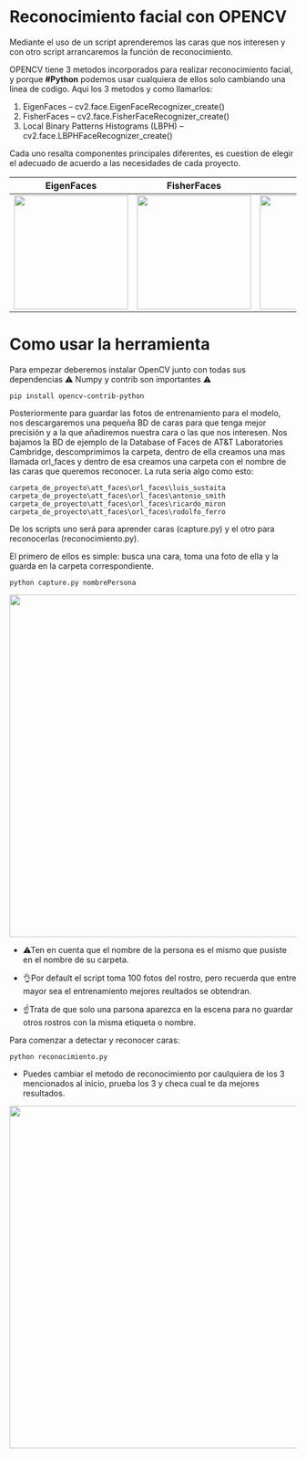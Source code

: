 # Reconocimiento facial con OPENCV
Mediante el uso de un script aprenderemos las caras que nos interesen y con otro script arrancaremos la función de reconocimiento.

OPENCV tiene 3 metodos incorporados para realizar reconocimiento facial, y porque **#Python** podemos usar cualquiera de ellos solo cambiando una linea de codigo. Aqui los 3 metodos y como llamarlos:

1. EigenFaces – cv2.face.EigenFaceRecognizer_create()
2. FisherFaces – cv2.face.FisherFaceRecognizer_create()
3. Local Binary Patterns Histograms (LBPH) – cv2.face.LBPHFaceRecognizer_create()

Cada uno resalta componentes principales diferentes, es cuestion de elegir el adecuado de acuerdo a las necesidades de cada proyecto.

| **EigenFaces** | **FisherFaces** | **LBPH** |
| :-------: | :------: | :-----: |
| <img src="https://docs.opencv.org/2.4/_images/eigenfaces_opencv.png" width="200">|<img src="https://docs.opencv.org/2.4/_images/fisherfaces_opencv.png" width="200">|<img src="https://docs.opencv.org/2.4/_images/lbp_yale.jpg" width="200">|

# Como usar la herramienta
Para empezar deberemos instalar OpenCV junto con todas sus dependencias ⚠ Numpy y contrib son importantes ⚠ 
~~~
pip install opencv-contrib-python
~~~

Posteriormente para guardar las fotos de entrenamiento para el modelo, nos descargaremos una pequeña BD de caras para que tenga mejor precisión y a la que añadiremos nuestra cara o las que nos interesen. Nos bajamos la BD de ejemplo de la Database of Faces de AT&T Laboratories Cambridge, descomprimimos la carpeta, dentro de ella creamos una mas llamada orl_faces y dentro de esa creamos una carpeta con el nombre de las caras que queremos reconocer. La ruta seria algo como esto:
~~~
carpeta_de_proyecto\att_faces\orl_faces\luis_sustaita
carpeta_de_proyecto\att_faces\orl_faces\antonio_smith
carpeta_de_proyecto\att_faces\orl_faces\ricardo_miron
carpeta_de_proyecto\att_faces\orl_faces\rodolfo_ferro
~~~

De los scripts uno será para aprender caras (capture.py) y el otro para reconocerlas (reconocimiento.py).

El primero de ellos es simple: busca una cara, toma una foto de ella y la guarda en la carpeta correspondiente.
~~~
python capture.py nombrePersona
~~~
<img src="https://github.com/futurelabmx/FaceRecognition2/blob/master/entrenamiento.png?raw=true" width="600">

- ⚠Ten en cuenta que el nombre de la persona es el mismo que pusiste en el nombre de su carpeta.

- 👌Por default el script toma 100 fotos del rostro, pero recuerda que entre mayor sea el entrenamiento mejores reultados se obtendran.

- ☝Trata de que solo una parsona aparezca en la escena para no guardar otros rostros con la misma etiqueta o nombre.

Para comenzar a detectar y reconocer caras:
~~~
python reconocimiento.py
~~~
- Puedes cambiar el metodo de reconocimiento por caulquiera de los 3 mencionados al inicio, prueba los 3 y checa cual te da mejores resultados.

<img src="https://github.com/futurelabmx/FaceRecognition2/blob/master/reconocido.png" width="600">

